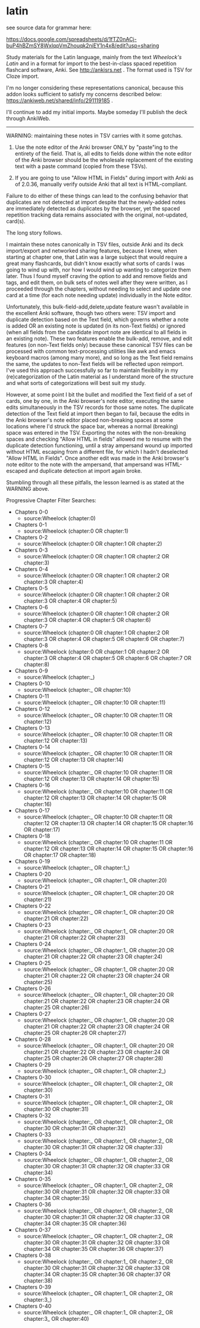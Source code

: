 # latin

see source data for grammar here:

https://docs.google.com/spreadsheets/d/1fTZ0nACj-buP4hBZmSY8WxlqpVmZhouqk2niEY1n4x8/edit?usp=sharing

Study materials for the Latin language, mainly from the text
_Wheelock's Latin_ and in a format for import to the best-in-class
spaced repetition flashcard software, Anki.  See http://ankisrs.net
. The format used is TSV for Cloze import.




I'm no longer considering these representations canonical, because
this addon looks sufficient to satisfy my concerns described below:
https://ankiweb.net/shared/info/291119185 .

I'll continue to add my initial imports. Maybe someday I'll publish
the deck through AnkiWeb.

------

WARNING: maintaining these notes in TSV carries with it some gotchas.

1. Use the note editor of the Anki browser ONLY by "paste"ing to the
entirety of the field.  That is, all edits to fields done within the
note editor of the Anki browser should be the wholesale replacement of
the existing text with a paste command (copied from these TSVs).

2. If you are going to use "Allow HTML in Fields" during import with
Anki as of 2.0.36, manually verify outside Anki that all text is
HTML-compliant.

Failure to do either of these things can lead to the confusing
behavior that duplicates are not detected at import despite that the
newly-added notes are immediately detected as duplicates by the
browser, yet the spaced repetition tracking data remains associated
with the original, not-updated, card(s).

The long story follows.

I maintain these notes canonically in TSV files, outside Anki and its
deck import/export and networked sharing features, because I knew,
when starting at chapter one, that Latin was a large subject that would
require a great many flashcards, but didn't know exactly what sorts of
cards I was going to wind up with, nor how I would wind up wanting to
categorize them later.  Thus I found myself craving the option to add
and remove fields and tags, and edit them, on bulk sets of notes well
after they were written, as I proceeded through the chapters, without
needing to select and update one card at a time (for each note needing
update) individually in the Note editor.

Unfortunately, this bulk-field-add,delete,update feature wasn't
available in the excellent Anki software, though two others were: TSV
import and duplicate detection based on the Text field, which governs
whether a note is added OR an existing note is updated (in its
non-Text fields) or ignored (when all fields from the candidate import
note are identical to all fields in an existing note).  These two
features enable the bulk-add, remove, and edit features (on non-Text
fields only) because these canonical TSV files can be processed with
common text-processing utilities like awk and emacs keyboard macros
(among many more), and so long as the Text field remains the same, the
updates to non-Text fields will be reflected upon reimport.  I've used
this approach successfully so far to maintain flexibility in my
(re)categorization of the Latin material as I understand more of the
structure and what sorts of categorizations will best suit my study.

However, at some point I bit the bullet and modified the Text field of
a set of cards, one by one, in the Anki browser's note editor,
executing the same edits simultaneously in the TSV records for those
same notes.  The duplicate detection of the Text field at import then
began to fail, because the edits in the Anki browser's note editor
placed non-breaking spaces at some locations where I'd struck the
space bar, whereas a normal (breaking) space was entered in the TSV.
Exporting the notes with the non-breaking spaces and checking "Allow
HTML in fields" allowed me to resume with the duplicate detection
functioning, until a stray ampersand wound up imported without HTML
escaping from a different file, for which I hadn't deselected "Allow
HTML in Fields".  Once another edit was made in the Anki browser's
note editor to the note with the ampersand, that ampersand was
HTML-escaped and duplicate detection at import again broke.

Stumbling through all these pitfalls, the lesson learned is as stated
at the WARNING above.



Progressive Chapter Filter Searches:
* Chapters 0-0
  * source:Wheelock (chapter:0)
* Chapters 0-1
  * source:Wheelock (chapter:0 OR chapter:1)
* Chapters 0-2
  * source:Wheelock (chapter:0 OR chapter:1 OR chapter:2)
* Chapters 0-3
  * source:Wheelock (chapter:0 OR chapter:1 OR chapter:2 OR chapter:3)
* Chapters 0-4
  * source:Wheelock (chapter:0 OR chapter:1 OR chapter:2 OR chapter:3 OR chapter:4)
* Chapters 0-5
  * source:Wheelock (chapter:0 OR chapter:1 OR chapter:2 OR chapter:3 OR chapter:4 OR chapter:5)
* Chapters 0-6
  * source:Wheelock (chapter:0 OR chapter:1 OR chapter:2 OR chapter:3 OR chapter:4 OR chapter:5 OR chapter:6)
* Chapters 0-7
  * source:Wheelock (chapter:0 OR chapter:1 OR chapter:2 OR chapter:3 OR chapter:4 OR chapter:5 OR chapter:6 OR chapter:7)
* Chapters 0-8
  * source:Wheelock (chapter:0 OR chapter:1 OR chapter:2 OR chapter:3 OR chapter:4 OR chapter:5 OR chapter:6 OR chapter:7 OR chapter:8)
* Chapters 0-9
  * source:Wheelock (chapter:_)
* Chapters 0-10
  * source:Wheelock (chapter:_ OR chapter:10)
* Chapters 0-11
  * source:Wheelock (chapter:_ OR chapter:10 OR chapter:11)
* Chapters 0-12
  * source:Wheelock (chapter:_ OR chapter:10 OR chapter:11 OR chapter:12)
* Chapters 0-13
  * source:Wheelock (chapter:_ OR chapter:10 OR chapter:11 OR chapter:12 OR chapter:13)
* Chapters 0-14
  * source:Wheelock (chapter:_ OR chapter:10 OR chapter:11 OR chapter:12 OR chapter:13 OR chapter:14)
* Chapters 0-15
  * source:Wheelock (chapter:_ OR chapter:10 OR chapter:11 OR chapter:12 OR chapter:13 OR chapter:14 OR chapter:15)
* Chapters 0-16
  * source:Wheelock (chapter:_ OR chapter:10 OR chapter:11 OR chapter:12 OR chapter:13 OR chapter:14 OR chapter:15 OR chapter:16)
* Chapters 0-17
  * source:Wheelock (chapter:_ OR chapter:10 OR chapter:11 OR chapter:12 OR chapter:13 OR chapter:14 OR chapter:15 OR chapter:16 OR chapter:17)
* Chapters 0-18
  * source:Wheelock (chapter:_ OR chapter:10 OR chapter:11 OR chapter:12 OR chapter:13 OR chapter:14 OR chapter:15 OR chapter:16 OR chapter:17 OR chapter:18)
* Chapters 0-19
  * source:Wheelock (chapter:_ OR chapter:1_)
* Chapters 0-20
  * source:Wheelock (chapter:_ OR chapter:1_ OR chapter:20)
* Chapters 0-21
  * source:Wheelock (chapter:_ OR chapter:1_ OR chapter:20 OR chapter:21)
* Chapters 0-22
  * source:Wheelock (chapter:_ OR chapter:1_ OR chapter:20 OR chapter:21 OR chapter:22)
* Chapters 0-23
  * source:Wheelock (chapter:_ OR chapter:1_ OR chapter:20 OR chapter:21 OR chapter:22 OR chapter:23)
* Chapters 0-24
  * source:Wheelock (chapter:_ OR chapter:1_ OR chapter:20 OR chapter:21 OR chapter:22 OR chapter:23 OR chapter:24)
* Chapters 0-25
  * source:Wheelock (chapter:_ OR chapter:1_ OR chapter:20 OR chapter:21 OR chapter:22 OR chapter:23 OR chapter:24 OR chapter:25)
* Chapters 0-26
  * source:Wheelock (chapter:_ OR chapter:1_ OR chapter:20 OR chapter:21 OR chapter:22 OR chapter:23 OR chapter:24 OR chapter:25 OR chapter:26)
* Chapters 0-27
  * source:Wheelock (chapter:_ OR chapter:1_ OR chapter:20 OR chapter:21 OR chapter:22 OR chapter:23 OR chapter:24 OR chapter:25 OR chapter:26 OR chapter:27)
* Chapters 0-28
  * source:Wheelock (chapter:_ OR chapter:1_ OR chapter:20 OR chapter:21 OR chapter:22 OR chapter:23 OR chapter:24 OR chapter:25 OR chapter:26 OR chapter:27 OR chapter:28)
* Chapters 0-29
  * source:Wheelock (chapter:_ OR chapter:1_ OR chapter:2_)
* Chapters 0-30
  * source:Wheelock (chapter:_ OR chapter:1_ OR chapter:2_ OR chapter:30)
* Chapters 0-31
  * source:Wheelock (chapter:_ OR chapter:1_ OR chapter:2_ OR chapter:30 OR chapter:31)
* Chapters 0-32
  * source:Wheelock (chapter:_ OR chapter:1_ OR chapter:2_ OR chapter:30 OR chapter:31 OR chapter:32)
* Chapters 0-33
  * source:Wheelock (chapter:_ OR chapter:1_ OR chapter:2_ OR chapter:30 OR chapter:31 OR chapter:32 OR chapter:33)
* Chapters 0-34
  * source:Wheelock (chapter:_ OR chapter:1_ OR chapter:2_ OR chapter:30 OR chapter:31 OR chapter:32 OR chapter:33 OR chapter:34)
* Chapters 0-35
  * source:Wheelock (chapter:_ OR chapter:1_ OR chapter:2_ OR chapter:30 OR chapter:31 OR chapter:32 OR chapter:33 OR chapter:34 OR chapter:35)
* Chapters 0-36
  * source:Wheelock (chapter:_ OR chapter:1_ OR chapter:2_ OR chapter:30 OR chapter:31 OR chapter:32 OR chapter:33 OR chapter:34 OR chapter:35 OR chapter:36)
* Chapters 0-37
  * source:Wheelock (chapter:_ OR chapter:1_ OR chapter:2_ OR chapter:30 OR chapter:31 OR chapter:32 OR chapter:33 OR chapter:34 OR chapter:35 OR chapter:36 OR chapter:37)
* Chapters 0-38
  * source:Wheelock (chapter:_ OR chapter:1_ OR chapter:2_ OR chapter:30 OR chapter:31 OR chapter:32 OR chapter:33 OR chapter:34 OR chapter:35 OR chapter:36 OR chapter:37 OR chapter:38)
* Chapters 0-39
  * source:Wheelock (chapter:_ OR chapter:1_ OR chapter:2_ OR chapter:3_)
* Chapters 0-40
  * source:Wheelock (chapter:_ OR chapter:1_ OR chapter:2_ OR chapter:3_ OR chapter:40)
